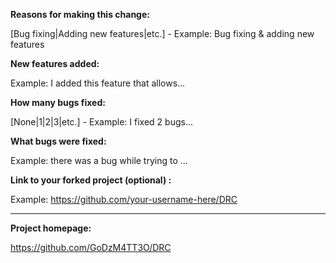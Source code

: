 **Reasons for making this change:**

[Bug fixing|Adding new features|etc.] - Example: Bug fixing & adding new features

**New features added:**

Example: I added this feature that allows...

**How many bugs fixed:**

[None|1|2|3|etc.] - Example: I fixed 2 bugs...

**What bugs were fixed:**

Example: there was a bug while trying to ...

**Link to your forked project (optional) :**

Example: https://github.com/your-username-here/DRC

***

**Project homepage:**

https://github.com/GoDzM4TT3O/DRC
